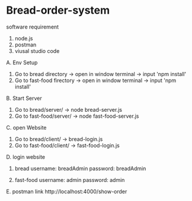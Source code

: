 # Bread-order-system

software requirement
1. node.js
2. postman
3. viusal studio code

A. Env Setup
1. Go to bread directory -> open in window terminal -> input 'npm install'
2. Go to fast-food firectory -> open in window terminal -> input 'npm install'

B. Start Server
1. Go to bread/server/ -> node bread-server.js
2. Go to fast-food/server/ -> node fast-food-server.js

C. open Website
1. Go to bread/client/ -> bread-login.js
2. Go to fast-food/client/ -> fast-food-login.js

D. login website

1. bread username: breadAdmin
         password: breadAdmin

2. fast-food username: admin
             password: admin

E. postman link
    http://localhost:4000/show-order
